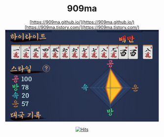 <div align="center">

# 909ma


[https://909ma.github.io/](https://909ma.github.io/)  
[https://909ma.tistory.com/](https://909ma.tistory.com/)  
<img src="./작혼.png" alt="작혼" width="500" height="300">

<!-- [Portfolio](https://909ma.github.io/portfolio/portfolio.html)  -->

[![Hits](https://hits.seeyoufarm.com/api/count/incr/badge.svg?url=https%3A%2F%2Fgithub.com%2F909ma&count_bg=%23C83D3D&title_bg=%23555555&icon=ghostery.svg&icon_color=%23E7E7E7&title=hits&edge_flat=false)](https://hits.seeyoufarm.com)
 
<!--

<br>

|                                                                                                                                                            |                                                                         |
| ---------------------------------------------------------------------------------------------------------------------------------------------------------- | ----------------------------------------------------------------------- |
| [![Top Languages](https://github-readme-stats.vercel.app/api/top-langs/?username=909ma&hide=html,css,PLSQL,TeX)](https://github.com/909ma/) | ![Mazandi](http://mazandi.herokuapp.com/api?handle=xn132hb7&theme=warm) |

</div>

**909ma/909ma** is a ✨ _special_ ✨ repository because its `README.md` (this file) appears on your GitHub profile.

Here are some ideas to get you started:

- 🔭 I’m currently working on ...
- 🌱 I’m currently learning ...
- 👯 I’m looking to collaborate on ...
- 🤔 I’m looking for help with ...
- 💬 Ask me about ...
- 📫 How to reach me: ...
- 😄 Pronouns: ...
- ⚡ Fun fact: ...
-->
